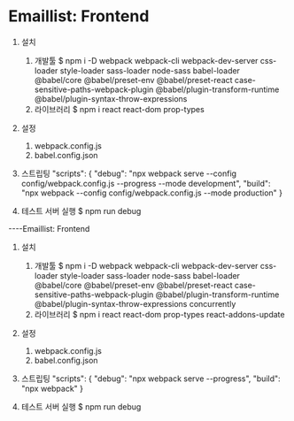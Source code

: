 # Emaillist: Frontend

1.  설치
    1)  개발툴
        $ npm i -D webpack webpack-cli webpack-dev-server css-loader style-loader sass-loader node-sass babel-loader @babel/core @babel/preset-env @babel/preset-react case-sensitive-paths-webpack-plugin @babel/plugin-transform-runtime @babel/plugin-syntax-throw-expressions
    2)  라이브러리
        $ npm i react react-dom prop-types

2.  설정
    1)  webpack.config.js
    2)  babel.config.json

3.  스트립팅
    "scripts": {
    "debug": "npx webpack serve --config config/webpack.config.js --progress --mode development",
    "build": "npx webpack --config config/webpack.config.js --mode production"
}

4.  테스트 서버 실행
    $ npm run debug 

----Emaillist: Frontend

1.  설치
    1)  개발툴
        $ npm i -D webpack webpack-cli webpack-dev-server css-loader style-loader sass-loader node-sass babel-loader @babel/core @babel/preset-env @babel/preset-react case-sensitive-paths-webpack-plugin @babel/plugin-transform-runtime @babel/plugin-syntax-throw-expressions concurrently
    2)  라이브러리
        $ npm i react react-dom prop-types react-addons-update

2.  설정
    1)  webpack.config.js
    2)  babel.config.json

3.  스트립팅
    "scripts": {
        "debug": "npx webpack serve --progress",
        "build": "npx webpack"
    }

4.  테스트 서버 실행
    $ npm run debug